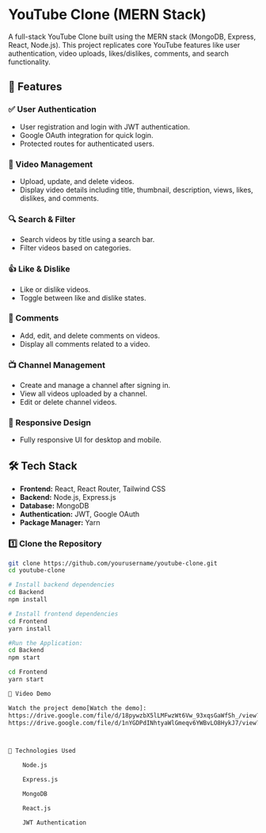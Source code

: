 # YouTube Clone (MERN Stack)

A full-stack YouTube Clone built using the MERN stack (MongoDB, Express, React, Node.js). This project replicates core YouTube features like user authentication, video uploads, likes/dislikes, comments, and search functionality.

## 🚀 Features

### ✅ User Authentication
- User registration and login with JWT authentication.
- Google OAuth integration for quick login.
- Protected routes for authenticated users.

### 🎥 Video Management
- Upload, update, and delete videos.
- Display video details including title, thumbnail, description, views, likes, dislikes, and comments.

### 🔍 Search & Filter
- Search videos by title using a search bar.
- Filter videos based on categories.

### 👍 Like & Dislike
- Like or dislike videos.
- Toggle between like and dislike states.

### 💬 Comments
- Add, edit, and delete comments on videos.
- Display all comments related to a video.

### 📺 Channel Management
- Create and manage a channel after signing in.
- View all videos uploaded by a channel.
- Edit or delete channel videos.

### 📱 Responsive Design
- Fully responsive UI for desktop and mobile.

## 🛠 Tech Stack

- **Frontend:** React, React Router, Tailwind CSS
- **Backend:** Node.js, Express.js
- **Database:** MongoDB 
- **Authentication:** JWT, Google OAuth
- **Package Manager:** Yarn



### 1️⃣ Clone the Repository
```sh
git clone https://github.com/yourusername/youtube-clone.git
cd youtube-clone

# Install backend dependencies
cd Backend
npm install

# Install frontend dependencies
cd Frontend
yarn install

#Run the Application:
cd Backend
npm start

cd Frontend
yarn start

🎥 Video Demo

Watch the project demo[Watch the demo]:
https://drive.google.com/file/d/18pywzbX5lLMFwzWt6Vw_93xqsGaWfSh_/view?usp=drive_link
https://drive.google.com/file/d/1nYGDPdINhtyaWlGmeqv6YWBvLO8HykJ7/view?usp=drive_link



🔧 Technologies Used

    Node.js

    Express.js

    MongoDB

    React.js

    JWT Authentication